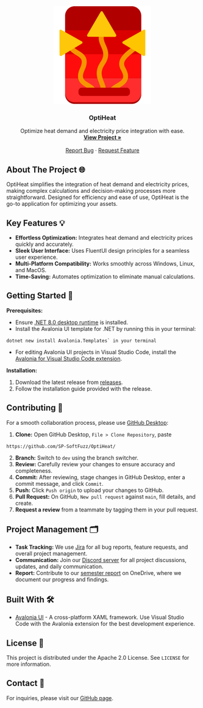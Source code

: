 <!-- PROJECT LOGO -->
<div align="center">
  <img src="images/icon.svg" alt="Logo" width="256" height="256">
  <h3 align="center">OptiHeat</h3>
  <p align="center">
    Optimize heat demand and electricity price integration with ease.
    <br />
    <a href="https://github.com/SP-SoftFuzz/OptiHeat"><strong>View Project »</strong></a>
    <br />
    <br />
    <a href="https://github.com/SP-SoftFuzz/OptiHeat/issues">Report Bug</a>
    ·
    <a href="https://github.com/SP-SoftFuzz/OptiHeat/issues">Request Feature</a>
  </p>
</div>

## About The Project 🌐

OptiHeat simplifies the integration of heat demand and electricity prices, making complex calculations and decision-making processes more straightforward. Designed for efficiency and ease of use, OptiHeat is the go-to application for optimizing your assets.

## Key Features 💡

- **Effortless Optimization:** Integrates heat demand and electricity prices quickly and accurately.
- **Sleek User Interface:** Uses FluentUI design principles for a seamless user experience.
- **Multi-Platform Compatibility:** Works smoothly across Windows, Linux, and MacOS.
- **Time-Saving:** Automates optimization to eliminate manual calculations.

## Getting Started 🚀

**Prerequisites:**
- Ensure [.NET 8.0 desktop runtime](https://dotnet.microsoft.com/en-us/download/dotnet/8.0) is installed.
- Install the Avalonia UI template for .NET by running this in your terminal:
```
dotnet new install Avalonia.Templates` in your terminal
```
- For editing Avalonia UI projects in Visual Studio Code, install the [Avalonia for Visual Studio Code extension](https://marketplace.visualstudio.com/items?itemName=AvaloniaTeam.vscode-avalonia).

**Installation:**
1. Download the latest release from [releases](https://github.com/SP-SoftFuzz/OptiHeat/releases/).
2. Follow the installation guide provided with the release.

## Contributing 🤝

For a smooth collaboration process, please use [GitHub Desktop](https://desktop.github.com/):

1. **Clone:** Open GitHub Desktop, `File > Clone Repository`, paste
```
https://github.com/SP-SoftFuzz/OptiHeat/
```
2. **Branch:** Switch to `dev` using the branch switcher.
3. **Review:** Carefully review your changes to ensure accuracy and completeness.
4. **Commit:** After reviewing, stage changes in GitHub Desktop, enter a commit message, and click `Commit`.
5. **Push:** Click `Push origin` to upload your changes to GitHub.
6. **Pull Request:** On GitHub, `New pull request` against `main`, fill details, and create.
7. **Request a review** from a teammate by tagging them in your pull request.

## Project Management 🗂️

- **Task Tracking:** We use [Jira](https://softfuzz.atlassian.net/jira/software/projects/SCRUM/boards/1) for all bug reports, feature requests, and overall project management.
- **Communication:** Join our [Discord server](https://discord.gg/YMfsnVVg2X) for all project discussions, updates, and daily communication.
- **Report:** Contribute to our [semester report](https://1drv.ms/w/s!Au0hUddHOg4Uju4bhCltwFKTgqUZBA?e=I5Q1P2) on OneDrive, where we document our progress and findings.

## Built With 🛠️

- [Avalonia UI](https://avaloniaui.net/) - A cross-platform XAML framework. Use Visual Studio Code with the Avalonia extension for the best development experience.

## License 📝

This project is distributed under the Apache 2.0 License. See `LICENSE` for more information.

## Contact 📧

For inquiries, please visit our [GitHub page](https://github.com/SP-SoftFuzz/OptiHeat).
